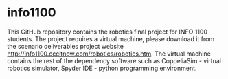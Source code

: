 # info1100
This GitHub repository contains the robotics final project for INFO 1100 students. The project requires a virtual machine, please download it from the scenario deliverables project website http://info1100.cccitnow.com/robotics/robotics.htm. The virtual machine contains the rest of the dependency software such as CoppeliaSim - virtual robotics simulator, Spyder IDE - python programming environment.
